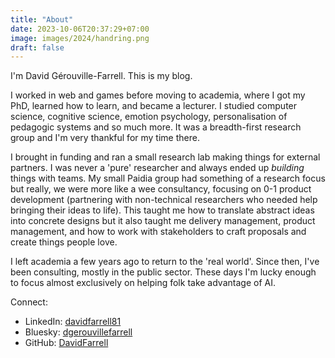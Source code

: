 ```yaml
---
title: "About"
date: 2023-10-06T20:37:29+07:00
image: images/2024/handring.png
draft: false
---
```


I'm David Gérouville-Farrell. This is my blog.

I worked in web and games before moving to academia, where I got my PhD, learned how to learn, and became a lecturer. I studied computer science, cognitive science, emotion psychology, personalisation of pedagogic systems and so much more.  It was a breadth-first research group and I'm very thankful for my time there. 

I brought in funding and ran a small research lab making things for external partners. I was never a 'pure' researcher and always ended up _building_ things with teams.  My small Paidia group had something of a research focus but really, we were more like a wee consultancy, focusing on 0-1 product development (partnering with non-technical researchers who needed help bringing their ideas to life). This taught me how to translate abstract ideas into concrete designs but it also taught me delivery management, product management, and how to work with stakeholders to craft proposals and create things people love.

I left academia a few years ago to return to the 'real world'. Since then, I've been consulting, mostly in the public sector. These days I'm lucky enough to focus almost exclusively on helping folk take advantage of AI.  

Connect:
- LinkedIn: [davidfarrell81](https://linkedin.com/in/davidfarrell81)
- Bluesky: [dgerouvillefarrell](https://bsky.app/profile/dgerouvillefarrell.bsky.social)
- GitHub: [DavidFarrell](https://github.com/DavidFarrell/)
